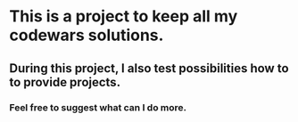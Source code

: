 # This is a project to keep all my codewars solutions.
## During this project, I also test possibilities how to to provide projects.

### Feel free to suggest what can I do more.
